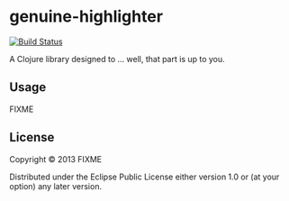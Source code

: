 # genuine-highlighter
[![Build Status](https://travis-ci.org/athos/genuine-highlighter.png)](https://travis-ci.org/athos/genuine-highlighter)

A Clojure library designed to ... well, that part is up to you.

## Usage

FIXME

## License

Copyright © 2013 FIXME

Distributed under the Eclipse Public License either version 1.0 or (at
your option) any later version.
